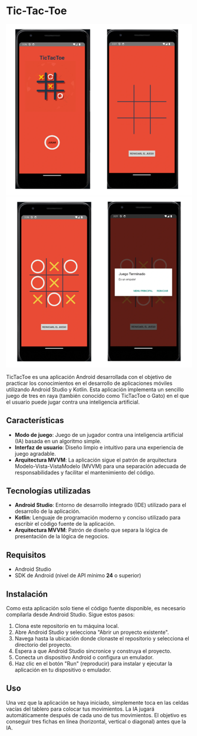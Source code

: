 # Tic-Tac-Toe
 
![](/imgs/FirstScreen.png)
![](/imgs/SecondScreen.png)

TicTacToe es una aplicación Android desarrollada con el objetivo de practicar los conocimientos en el desarrollo de aplicaciones móviles utilizando Android Studio y Kotlin. Esta aplicación implementa un sencillo juego de tres en raya (también conocido como TicTacToe o Gato) en el que el usuario puede jugar contra una inteligencia artificial.

## Características

- **Modo de juego**: Juego de un jugador contra una inteligencia artificial (IA) basada en un algoritmo simple.
- **Interfaz de usuario**: Diseño limpio e intuitivo para una experiencia de juego agradable.
- **Arquitectura MVVM**: La aplicación sigue el patrón de arquitectura Modelo-Vista-VistaModelo (MVVM) para una separación adecuada de responsabilidades y facilitar el mantenimiento del código.

## Tecnologías utilizadas

- **Android Studio**: Entorno de desarrollo integrado (IDE) utilizado para el desarrollo de la aplicación.
- **Kotlin**: Lenguaje de programación moderno y conciso utilizado para escribir el código fuente de la aplicación.
- **Arquitectura MVVM**: Patrón de diseño que separa la lógica de presentación de la lógica de negocios.

## Requisitos

- Android Studio
- SDK de Android (nivel de API mínimo **24** o superior)

## Instalación

Como esta aplicación solo tiene el código fuente disponible, es necesario compilarla desde Android Studio. Sigue estos pasos:

1. Clona este repositorio en tu máquina local.
2. Abre Android Studio y selecciona "Abrir un proyecto existente".
3. Navega hasta la ubicación donde clonaste el repositorio y selecciona el directorio del proyecto.
4. Espera a que Android Studio sincronice y construya el proyecto.
5. Conecta un dispositivo Android o configura un emulador.
6. Haz clic en el botón "Run" (reproducir) para instalar y ejecutar la aplicación en tu dispositivo o emulador.

## Uso

Una vez que la aplicación se haya iniciado, simplemente toca en las celdas vacías del tablero para colocar tus movimientos. La IA jugará automáticamente después de cada uno de tus movimientos. El objetivo es conseguir tres fichas en línea (horizontal, vertical o diagonal) antes que la IA.
